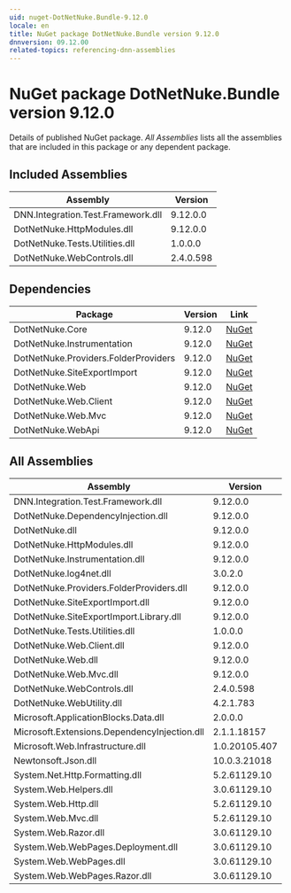 ```yaml
---
uid: nuget-DotNetNuke.Bundle-9.12.0
locale: en
title: NuGet package DotNetNuke.Bundle version 9.12.0
dnnversion: 09.12.00
related-topics: referencing-dnn-assemblies
---
```


# NuGet package DotNetNuke.Bundle version 9.12.0
Details of published NuGet package.
*All Assemblies* lists all the assemblies that are included in this package or any dependent package.

## Included Assemblies

|Assembly|Version|
|---|---|
|DNN.Integration.Test.Framework.dll|9.12.0.0|
|DotNetNuke.HttpModules.dll|9.12.0.0|
|DotNetNuke.Tests.Utilities.dll|1.0.0.0|
|DotNetNuke.WebControls.dll|2.4.0.598|

## Dependencies

|Package|Version|Link|
|---|---|---|
|DotNetNuke.Core|9.12.0|[NuGet](https://www.nuget.org/packages/DotNetNuke.Core/9.12.0)|
|DotNetNuke.Instrumentation|9.12.0|[NuGet](https://www.nuget.org/packages/DotNetNuke.Instrumentation/9.12.0)|
|DotNetNuke.Providers.FolderProviders|9.12.0|[NuGet](https://www.nuget.org/packages/DotNetNuke.Providers.FolderProviders/9.12.0)|
|DotNetNuke.SiteExportImport|9.12.0|[NuGet](https://www.nuget.org/packages/DotNetNuke.SiteExportImport/9.12.0)|
|DotNetNuke.Web|9.12.0|[NuGet](https://www.nuget.org/packages/DotNetNuke.Web/9.12.0)|
|DotNetNuke.Web.Client|9.12.0|[NuGet](https://www.nuget.org/packages/DotNetNuke.Web.Client/9.12.0)|
|DotNetNuke.Web.Mvc|9.12.0|[NuGet](https://www.nuget.org/packages/DotNetNuke.Web.Mvc/9.12.0)|
|DotNetNuke.WebApi|9.12.0|[NuGet](https://www.nuget.org/packages/DotNetNuke.WebApi/9.12.0)|

## All Assemblies

|Assembly|Version|
|---|---|
|DNN.Integration.Test.Framework.dll|9.12.0.0|
|DotNetNuke.DependencyInjection.dll|9.12.0.0|
|DotNetNuke.dll|9.12.0.0|
|DotNetNuke.HttpModules.dll|9.12.0.0|
|DotNetNuke.Instrumentation.dll|9.12.0.0|
|DotNetNuke.log4net.dll|3.0.2.0|
|DotNetNuke.Providers.FolderProviders.dll|9.12.0.0|
|DotNetNuke.SiteExportImport.dll|9.12.0.0|
|DotNetNuke.SiteExportImport.Library.dll|9.12.0.0|
|DotNetNuke.Tests.Utilities.dll|1.0.0.0|
|DotNetNuke.Web.Client.dll|9.12.0.0|
|DotNetNuke.Web.dll|9.12.0.0|
|DotNetNuke.Web.Mvc.dll|9.12.0.0|
|DotNetNuke.WebControls.dll|2.4.0.598|
|DotNetNuke.WebUtility.dll|4.2.1.783|
|Microsoft.ApplicationBlocks.Data.dll|2.0.0.0|
|Microsoft.Extensions.DependencyInjection.dll|2.1.1.18157|
|Microsoft.Web.Infrastructure.dll|1.0.20105.407|
|Newtonsoft.Json.dll|10.0.3.21018|
|System.Net.Http.Formatting.dll|5.2.61129.10|
|System.Web.Helpers.dll|3.0.61129.10|
|System.Web.Http.dll|5.2.61129.10|
|System.Web.Mvc.dll|5.2.61129.10|
|System.Web.Razor.dll|3.0.61129.10|
|System.Web.WebPages.Deployment.dll|3.0.61129.10|
|System.Web.WebPages.dll|3.0.61129.10|
|System.Web.WebPages.Razor.dll|3.0.61129.10|


